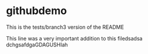# githubdemo


This is the tests/branch3 version of the README

This line was a very important addition to this filedsadsa dchgsafdgaGDAGUSHIah